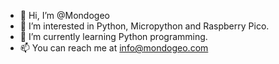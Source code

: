 - 👋 Hi, I’m @Mondogeo
- 👀 I’m interested in Python, Micropython and Raspberry Pico.
- 🌱 I’m currently learning Python programming.
- 📫 You can reach me at info@mondogeo.com

<!---
Mondogeo/Mondogeo is a ✨ special ✨ repository because its `README.md` (this file) appears on your GitHub profile.
You can click the Preview link to take a look at your changes.
--->
